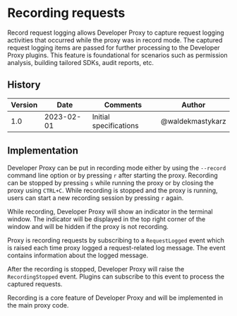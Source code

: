 # Recording requests

Record request logging allows Developer Proxy to capture request logging activities that occurred while the proxy was in record mode. The captured request logging items are passed for further processing to the Developer Proxy plugins. This feature is foundational for scenarios such as permission analysis, building tailored SDKs, audit reports, etc.

## History

| Version | Date | Comments | Author |
| ------- | ---- | -------- | ------ |
| 1.0 | 2023-02-01 | Initial specifications | @waldekmastykarz |

## Implementation

Developer Proxy can be put in recording mode either by using the `--record` command line option or by pressing `r` after starting the proxy. Recording can be stopped by pressing `s` while running the proxy or by closing the proxy using `CTRL+C`. While recording is stopped and the proxy is running, users can start a new recording session by pressing `r` again.

While recording, Developer Proxy will show an indicator in the terminal window. The indicator will be displayed in the top right corner of the window and will be hidden if the proxy is not recording.

Proxy is recording requests by subscribing to a `RequestLogged` event which is raised each time proxy logged a request-related log message. The event contains information about the logged message.

After the recording is stopped, Developer Proxy will raise the `RecordingStopped` event. Plugins can subscribe to this event to process the captured requests.

Recording is a core feature of Developer Proxy and will be implemented in the main proxy code.
